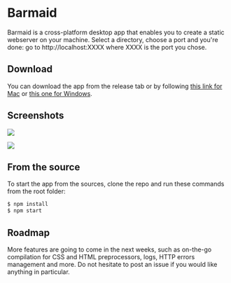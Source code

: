 # Barmaid

Barmaid is a cross-platform desktop app that enables you to create a static webserver on your machine. Select a directory, choose a port and you're done: go to http://localhost:XXXX where XXXX is the port you chose.

## Download

You can download the app from the release tab or by following [this link for Mac](https://github.com/BenjaminBini/barmaid/releases/download/v1.0.0/barmaid.app.zip) or [this one for Windows](https://github.com/BenjaminBini/barmaid/releases/download/v1.0.0/barmaid-win32-x64.zip).

## Screenshots

![](http://static.bini.io/barmaid/screenshots/barmaid-tray.png)

![](http://static.bini.io/barmaid/screenshots/barmaid-window.png)

## From the source

To start the app from the sources, clone the repo and run these commands from the root folder:

```sh
$ npm install
$ npm start
```

## Roadmap

More features are going to come in the next weeks, such as on-the-go compilation for CSS and HTML preprocessors, logs, HTTP errors management and more. Do not hesitate to post an issue if you would like anything in particular.
